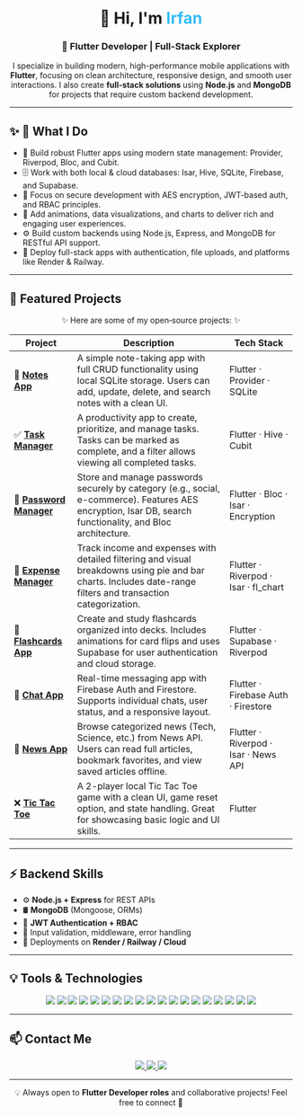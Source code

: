 <!-- Title Section -->
<h1 align="center">👋 Hi, I'm <span style="color:#36BCF7;">Irfan</span></h1>
<h3 align="center">🚀 Flutter Developer | Full-Stack Explorer</h3>

<p align="center">
  I specialize in building modern, high-performance mobile applications with <b>Flutter</b>,  
  focusing on clean architecture, responsive design, and smooth user interactions.  
  I also create <b>full-stack solutions</b> using <b>Node.js</b> and <b>MongoDB</b> for projects that require custom backend development.
</p>

---

## ✨ 🚀 What I Do  
- 🧱 Build robust Flutter apps using modern state management: Provider, Riverpod, Bloc, and Cubit.  
- 🗄️ Work with both local & cloud databases: Isar, Hive, SQLite, Firebase, and Supabase. 
- 🔐 Focus on secure development with AES encryption, JWT-based auth, and RBAC principles.  
- 🎨 Add animations, data visualizations, and charts to deliver rich and engaging user experiences.  
- ⚙️ Build custom backends using Node.js, Express, and MongoDB for RESTful API support.  
- 🚀 Deploy full-stack apps with authentication, file uploads, and platforms like Render & Railway.  

---

## 📱 Featured Projects  

<p align="center">✨ Here are some of my open‑source projects: ✨</p>

| Project | Description | Tech Stack |
|--------|-------------|------------|
| 📓 [**Notes App**](https://github.com/irfan709/Notes_App) | A simple note-taking app with full CRUD functionality using local SQLite storage. Users can add, update, delete, and search notes with a clean UI. | Flutter · Provider · SQLite |
| ✅ [**Task Manager**](https://github.com/irfan709/Task_Manager) | A productivity app to create, prioritize, and manage tasks. Tasks can be marked as complete, and a filter allows viewing all completed tasks. | Flutter · Hive · Cubit |
| 🔐 [**Password Manager**](https://github.com/irfan709/Password_Manager) | Store and manage passwords securely by category (e.g., social, e-commerce). Features AES encryption, Isar DB, search functionality, and Bloc architecture. | Flutter · Bloc · Isar · Encryption |
| 💸 [**Expense Manager**](https://github.com/irfan709/Expense_Manager) | Track income and expenses with detailed filtering and visual breakdowns using pie and bar charts. Includes date-range filters and transaction categorization. | Flutter · Riverpod · Isar · fl_chart |
| 🧠 [**Flashcards App**](https://github.com/irfan709/Flash_Cards) | Create and study flashcards organized into decks. Includes animations for card flips and uses Supabase for user authentication and cloud storage. | Flutter · Supabase · Riverpod |
| 💬 [**Chat App**](https://github.com/irfan709/Chat_App) | Real-time messaging app with Firebase Auth and Firestore. Supports individual chats, user status, and a responsive layout. | Flutter · Firebase Auth · Firestore |
| 📰 [**News App**](https://github.com/irfan709/News_App) | Browse categorized news (Tech, Science, etc.) from News API. Users can read full articles, bookmark favorites, and view saved articles offline. | Flutter · Riverpod · Isar · News API |
| ❌ [**Tic Tac Toe**](https://github.com/irfan709/Tic_Tac_Toe) | A 2-player local Tic Tac Toe game with a clean UI, game reset option, and state handling. Great for showcasing basic logic and UI skills. | Flutter |


---

## ⚡ Backend Skills  

- ⚙️ **Node.js + Express** for REST APIs  
- 🛢️ **MongoDB** (Mongoose, ORMs)  
- 🔑 **JWT Authentication + RBAC**  
- 🧪 Input validation, middleware, error handling  
- 🚀 Deployments on **Render / Railway / Cloud**  

---

## 💡 Tools & Technologies  

<p align="center">
  <img src="https://img.shields.io/badge/Flutter-02569B?style=for-the-badge&logo=flutter&logoColor=white"/>
  <img src="https://img.shields.io/badge/Dart-0175C2?style=for-the-badge&logo=dart&logoColor=white"/>
  <img src="https://img.shields.io/badge/Sqflite-4caf50?style=for-the-badge"/>
  <img src="https://img.shields.io/badge/Isar-db5e00?style=for-the-badge"/>
  <img src="https://img.shields.io/badge/Hive-f6c026?style=for-the-badge"/>
  <img src="https://img.shields.io/badge/Provider-2196f3?style=for-the-badge"/>
  <img src="https://img.shields.io/badge/Cubit-6200ea?style=for-the-badge"/>
  <img src="https://img.shields.io/badge/Riverpod-48a999?style=for-the-badge"/>
  <img src="https://img.shields.io/badge/Bloc-40c4ff?style=for-the-badge"/>
  <img src="https://img.shields.io/badge/Firebase-ffca28?style=for-the-badge&logo=firebase&logoColor=black"/>
  <img src="https://img.shields.io/badge/Supabase-3ECF8E?style=for-the-badge&logo=supabase&logoColor=white"/>
  <img src="https://img.shields.io/badge/REST%20APIs-4caf50?style=for-the-badge"/>
  <img src="https://img.shields.io/badge/Node.js-43853D?style=for-the-badge&logo=node.js&logoColor=white"/>
  <img src="https://img.shields.io/badge/Express.js-000000?style=for-the-badge&logo=express&logoColor=white"/>
  <img src="https://img.shields.io/badge/MongoDB-47A248?style=for-the-badge&logo=mongodb&logoColor=white"/>
  <img src="https://img.shields.io/badge/JWT-000000?style=for-the-badge&logo=jsonwebtokens&logoColor=white"/>
  <img src="https://img.shields.io/badge/Git-F05033?style=for-the-badge&logo=git&logoColor=white"/>
  <img src="https://img.shields.io/badge/Android%20Studio-3ddc84?style=for-the-badge&logo=android-studio&logoColor=white"/>
  <img src="https://img.shields.io/badge/VS%20Code-007acc?style=for-the-badge&logo=visualstudiocode&logoColor=white"/>
</p>

---

## 📫 Contact Me  

<p align="center">
  <a href="https://www.linkedin.com/in/irfan-mohammad29">
    <img src="https://img.shields.io/badge/LinkedIn-0A66C2?style=for-the-badge&logo=linkedin&logoColor=white" />
  </a>
  <a href="https://github.com/irfan709">
    <img src="https://img.shields.io/badge/GitHub-181717?style=for-the-badge&logo=github&logoColor=white" />
  </a>
  <a href="mailto:irfanmohd2910@gmail.com">
    <img src="https://img.shields.io/badge/Email-D14836?style=for-the-badge&logo=gmail&logoColor=white" />
  </a>
</p>

---

<p align="center">
  💡 Always open to <b>Flutter Developer roles</b> and collaborative projects!  
  Feel free to connect 🤝
</p>
